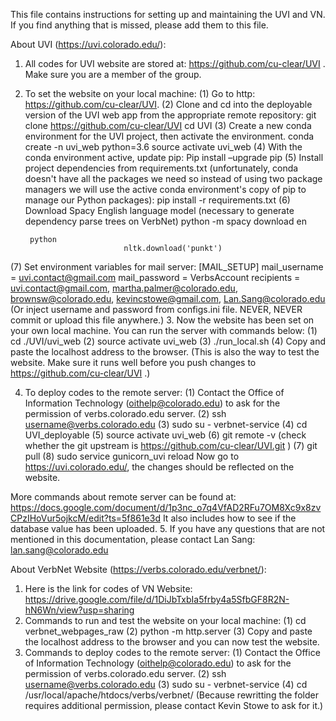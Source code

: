 This file contains instructions for setting up and maintaining the UVI and VN. If you find anything that is missed, please add them to this file.

About UVI (https://uvi.colorado.edu/):
1.	All codes for UVI website are stored at: https://github.com/cu-clear/UVI . Make sure you are a member of the group. 
2.	To set the website on your local machine:
(1)	Go to http: https://github.com/cu-clear/UVI.
(2)	Clone and cd into the deployable version of the UVI web app from the appropriate remote repository:
    git clone https://github.com/cu-clear/UVI
    cd UVI
(3)	Create a new conda environment for the UVI project, then activate the environment.
	conda create -n uvi_web python=3.6
	source activate uvi_web
(4)	With the conda environment active, update pip:
    Pip install –upgrade pip
(5)	Install project dependencies from requirements.txt (unfortunately, conda doesn't have all the packages we need so instead of using two package managers we will use the active conda environment's copy of pip to manage our Python packages):
    pip install -r requirements.txt
(6)	Download Spacy English language model (necessary to generate dependency parse trees on VerbNet)
    python -m spacy download en

         python
                              nltk.download('punkt')
(7)	Set environment variables for mail server:
[MAIL_SETUP]
mail_username = uvi.contact@gmail.com
mail_password = VerbsAccount
recipients = uvi.contact@gmail.com, martha.palmer@colorado.edu, brownsw@colorado.edu, kevincstowe@gmail.com,     Lan.Sang@colorado.edu
(Or inject username and password from configs.ini file. NEVER, NEVER commit or upload this file anywhere.)
3.	Now the website has been set on your own local machine. You can run the server with commands below:
(1)	cd ./UVI/uvi_web
(2)	source activate uvi_web
(3)	./run_local.sh
(4)	Copy and paste the localhost address to the browser. 
(This is also the way to test the website. Make sure it runs well before you push changes to https://github.com/cu-clear/UVI .)

4.	To deploy codes to the remote server:
(1)	Contact the Office of Information Technology (oithelp@colorado.edu)  to ask for the permission of verbs.colorado.edu server.
(2)	ssh username@verbs.colorado.edu
(3)	sudo su - verbnet-service
(4)	cd UVI_deployable
(5)	source activate uvi_web
(6)	git remote -v (check whether the git upstream is https://github.com/cu-clear/UVI.git )
(7)	git pull
(8)	sudo service gunicorn_uvi reload
Now go to https://uvi.colorado.edu/, the changes should be reflected on the website.

More commands about remote server can be found at: https://docs.google.com/document/d/1p3nc_o7q4VfAD2RFu7OM8Xc9x8zvCPzIHoVur5ojkcM/edit?ts=5f861e3d
It also includes how to see if the database value has been uploaded.
5.	If you have any questions that are not mentioned in this documentation, please contact Lan Sang: lan.sang@colorado.edu


About VerbNet Website (https://verbs.colorado.edu/verbnet/):

1.	Here is the link for codes of VN Website: https://drive.google.com/file/d/1DiJbTxbIa5frby4a5SfbGF8R2N-hN6Wn/view?usp=sharing
2.	Commands to run and test the website on your local machine:
(1)	cd verbnet_webpages_raw
(2)	python -m http.server
(3)	Copy and paste the localhost address to the browser and you can now test the website.
3.	Commands to deploy codes to the remote server:
(1)	Contact the Office of Information Technology (oithelp@colorado.edu)  to ask for the permission of verbs.colorado.edu server.
(2)	ssh username@verbs.colorado.edu
(3)	sudo su - verbnet-service
(4)	cd /usr/local/apache/htdocs/verbs/verbnet/
(Because rewritting the folder requires additional permission, please contact Kevin Stowe to ask for it.)
